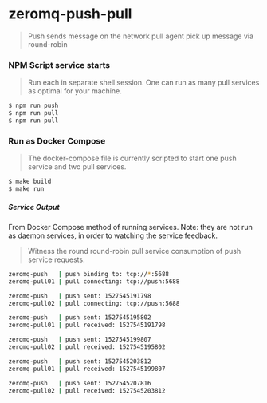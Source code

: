 # zeromq-push-pull

> Push sends message on the network pull agent pick up message via round-robin

### NPM Script service starts
> Run each in separate shell session. One can run as many pull services as
optimal for your machine.

```sh
$ npm run push
$ npm run pull
$ npm run pull

```

### Run as Docker Compose
> The docker-compose file is currently scripted to start one push service and
two pull services.

```sh
$ make build
$ make run

```

##### Service Output
From Docker Compose method of running services. Note: they are not run as
daemon services, in order to watching the service feedback.

> Witness the round round-robin pull service consumption of push service requests.

```sh
zeromq-push   | push binding to: tcp://*:5688
zeromq-pull01 | pull connecting: tcp://push:5688

zeromq-push   | push sent: 1527545191798
zeromq-pull02 | pull connecting: tcp://push:5688

zeromq-push   | push sent: 1527545195802
zeromq-pull01 | pull received: 1527545191798

zeromq-push   | push sent: 1527545199807
zeromq-pull02 | pull received: 1527545195802

zeromq-push   | push sent: 1527545203812
zeromq-pull01 | pull received: 1527545199807

zeromq-push   | push sent: 1527545207816
zeromq-pull02 | pull received: 1527545203812

```
